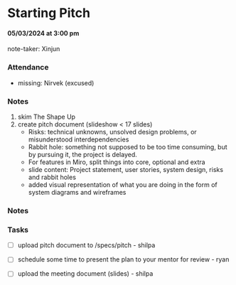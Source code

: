 # Starting Pitch
#### 05/03/2024 at 3:00 pm 
note-taker: Xinjun 
### Attendance
- missing: Nirvek (excused)

### Notes
1. skim The Shape Up
2. create pitch document (slideshow < 17 slides)
    - Risks: technical unknowns, unsolved design problems, or misunderstood interdependencies
    - Rabbit hole: something not supposed to be too time consuming, but by pursuing it, the project is delayed.
    - For features in Miro, split things into core, optional and extra 
    - slide content: Project statement, user stories, system design, risks and rabbit holes
   - added visual representation of what you are doing in the form of system diagrams and wireframes

### Notes

### Tasks
- [ ] upload pitch document to /specs/pitch - shilpa
- [ ] schedule some time to present the plan to your mentor for review - ryan
- [ ]  upload the meeting document (slides) - shilpa


